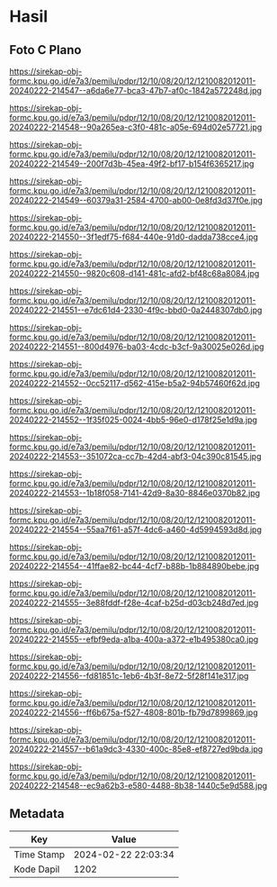 # Hasil

## Foto C Plano

https://sirekap-obj-formc.kpu.go.id/e7a3/pemilu/pdpr/12/10/08/20/12/1210082012011-20240222-214547--a6da6e77-bca3-47b7-af0c-1842a572248d.jpg

https://sirekap-obj-formc.kpu.go.id/e7a3/pemilu/pdpr/12/10/08/20/12/1210082012011-20240222-214548--90a265ea-c3f0-481c-a05e-694d02e57721.jpg

https://sirekap-obj-formc.kpu.go.id/e7a3/pemilu/pdpr/12/10/08/20/12/1210082012011-20240222-214549--200f7d3b-45ea-49f2-bf17-b154f6365217.jpg

https://sirekap-obj-formc.kpu.go.id/e7a3/pemilu/pdpr/12/10/08/20/12/1210082012011-20240222-214549--60379a31-2584-4700-ab00-0e8fd3d37f0e.jpg

https://sirekap-obj-formc.kpu.go.id/e7a3/pemilu/pdpr/12/10/08/20/12/1210082012011-20240222-214550--3f1edf75-f684-440e-91d0-dadda738cce4.jpg

https://sirekap-obj-formc.kpu.go.id/e7a3/pemilu/pdpr/12/10/08/20/12/1210082012011-20240222-214550--9820c608-d141-481c-afd2-bf48c68a8084.jpg

https://sirekap-obj-formc.kpu.go.id/e7a3/pemilu/pdpr/12/10/08/20/12/1210082012011-20240222-214551--e7dc61d4-2330-4f9c-bbd0-0a2448307db0.jpg

https://sirekap-obj-formc.kpu.go.id/e7a3/pemilu/pdpr/12/10/08/20/12/1210082012011-20240222-214551--800d4976-ba03-4cdc-b3cf-9a30025e026d.jpg

https://sirekap-obj-formc.kpu.go.id/e7a3/pemilu/pdpr/12/10/08/20/12/1210082012011-20240222-214552--0cc52117-d562-415e-b5a2-94b57460f62d.jpg

https://sirekap-obj-formc.kpu.go.id/e7a3/pemilu/pdpr/12/10/08/20/12/1210082012011-20240222-214552--1f35f025-0024-4bb5-96e0-d178f25e1d9a.jpg

https://sirekap-obj-formc.kpu.go.id/e7a3/pemilu/pdpr/12/10/08/20/12/1210082012011-20240222-214553--351072ca-cc7b-42d4-abf3-04c390c81545.jpg

https://sirekap-obj-formc.kpu.go.id/e7a3/pemilu/pdpr/12/10/08/20/12/1210082012011-20240222-214553--1b18f058-7141-42d9-8a30-8846e0370b82.jpg

https://sirekap-obj-formc.kpu.go.id/e7a3/pemilu/pdpr/12/10/08/20/12/1210082012011-20240222-214554--55aa7f61-a57f-4dc6-a460-4d5994593d8d.jpg

https://sirekap-obj-formc.kpu.go.id/e7a3/pemilu/pdpr/12/10/08/20/12/1210082012011-20240222-214554--41ffae82-bc44-4cf7-b88b-1b884890bebe.jpg

https://sirekap-obj-formc.kpu.go.id/e7a3/pemilu/pdpr/12/10/08/20/12/1210082012011-20240222-214555--3e88fddf-f28e-4caf-b25d-d03cb248d7ed.jpg

https://sirekap-obj-formc.kpu.go.id/e7a3/pemilu/pdpr/12/10/08/20/12/1210082012011-20240222-214555--efbf9eda-a1ba-400a-a372-e1b495380ca0.jpg

https://sirekap-obj-formc.kpu.go.id/e7a3/pemilu/pdpr/12/10/08/20/12/1210082012011-20240222-214556--fd81851c-1eb6-4b3f-8e72-5f28f141e317.jpg

https://sirekap-obj-formc.kpu.go.id/e7a3/pemilu/pdpr/12/10/08/20/12/1210082012011-20240222-214556--ff6b675a-f527-4808-801b-fb79d7899869.jpg

https://sirekap-obj-formc.kpu.go.id/e7a3/pemilu/pdpr/12/10/08/20/12/1210082012011-20240222-214557--b61a9dc3-4330-400c-85e8-ef8727ed9bda.jpg

https://sirekap-obj-formc.kpu.go.id/e7a3/pemilu/pdpr/12/10/08/20/12/1210082012011-20240222-214548--ec9a62b3-e580-4488-8b38-1440c5e9d588.jpg


## Metadata

| Key        | Value               |
| ---------- | ------------------- |
| Time Stamp | 2024-02-22 22:03:34 |
| Kode Dapil | 1202                |



